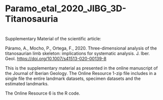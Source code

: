 # Paramo_etal_2020_JIBG_3D-Titanosauria
#
 Supplementary Material of the scientific article:

 Páramo, A., Mocho, P., Ortega, F., 2020. Three-dimensional analysis of the titanosaurian limb skeleton: implications for systematic analysis. J. Iber. Geol. 
 https://doi.org/10.1007/s41513-020-00139-8


This is the supplementary material as presented in the online manuscript of the Journal of Iberian Geology.
The Online Resource 1-zip file includes in a single file the entire landmark datasets, specimen datasets and the estimated landmarks.

The Online Resource 6 is the R code.
